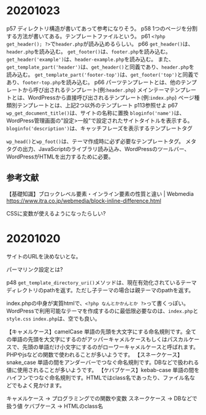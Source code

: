 # 20201023
p57
ディレクトリ構造が書いてあって参考になりそう。
p58
1つのページを分割する方法が書いてある。テンプレートファイルという。
p61
`<?php get_header(); ?>`で`header.php`が読み込めるらしい。
p66
`get_header()`は、`header.php`を読み込む。
`get_footer()`は、`footer.php`を読み込む。
`get_header('example')`は、`header-example.php`を読み込む。
また、
`get_template_part('header')`は、`get_header()`と同義であり、`header.php`を読み込む。
`get_template_part('footer-top')`は、`get_footer('top')`と同義であり、`footer-top.php`を読み込む。
p66
パーツテンプレートとは、他のテンプレートから呼び出されるテンプレート(例:`header.php`)
メインテーマテンプレートとは、WordPressから直接呼び出されるテンプレート(例:`index.php`)
ページ種類別テンプレートとは、上記2つ以外のテンプレート
p113参照せよ
p67
`wp_get_document_title()`は、サイトの名称に置換
`bloginfo('name')`は、WordPress管理画面の"設定>一般"で設定されたサイトタイトルを表示する。
`bloginfo('description')`は、キャッチフレーズを表示するテンプレートタグ

`wp_head()`と`wp_foot()`は、テーマ作成時に必ず必要なテンプレートタグ。
メタタグの出力、JavaScriptのライブラリ読み込み、WordPressのツールバー、WordPressがHTMLを出力するために必要。

## 参考文献
【基礎知識】ブロックレベル要素・インライン要素の性質と違い | Webmedia
https://www.itra.co.jp/webmedia/block-inline-difference.html

CSSに変数が使えるようになったらしい?
# 20201020
サイトのURLを決めないとな。

パーマリンク設定とは?

p48
`get_template_directory_uri()`メソッドは、現在有効化されているテーマディレクトリのpathを返す。ただし子テーマの場合は親テーマのpathを返す。

index.phpの中身が実質htmlで、`<?php なんとかかんとか ?>`って書くっぽい。
WordPressで利用可能なテーマを作成するのに最低限必要なのは、`index.php`と`style.css`
`index.php`は、空でも良い。

【キャメルケース】camelCase
単語の先頭を大文字にする命名規則です。全ての単語の先頭を大文字にするのがアッパーキャメルケースもしくはパスカルケースで、先頭の単語だけ小文字にするのがローワーキャメルケースと呼ばれます。PHPやjsなどの関数で使われることが多いようです。
【スネークケース】snake_case
単語の間をアンダーバーでつなぐ命名規則です。DBなどで扱われる値に使用されることが多いようです。
【ケバブケース】kebab-case
単語の間をハイフンでつなぐ命名規則です。HTMLではclass名であったり、ファイル名などでもよく見かけます。

キャメルケース → プログラミングでの関数や変数
スネークケース → DBなどで扱う値
ケバブケース → HTMLのclass名
